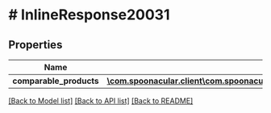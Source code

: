 # # InlineResponse20031

## Properties

Name | Type | Description | Notes
------------ | ------------- | ------------- | -------------
**comparable_products** | [**\com.spoonacular.client\com.spoonacular.client.model\InlineResponse20031ComparableProducts**](InlineResponse20031ComparableProducts.md) |  | 

[[Back to Model list]](../../README.md#documentation-for-models) [[Back to API list]](../../README.md#documentation-for-api-endpoints) [[Back to README]](../../README.md)


